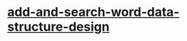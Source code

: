 # [add-and-search-word-data-structure-design](https://leetcode-cn.com/problems/add-and-search-word-data-structure-design)
